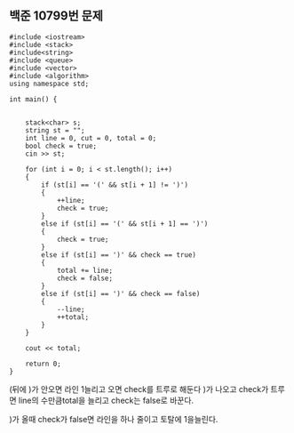 ## 백준 10799번 문제

```
#include <iostream>
#include <stack>
#include<string>
#include <queue>
#include <vector>
#include <algorithm>
using namespace std;

int main() {
	

	stack<char> s;
	string st = "";
	int line = 0, cut = 0, total = 0;
	bool check = true;
	cin >> st;

	for (int i = 0; i < st.length(); i++)
	{
		if (st[i] == '(' && st[i + 1] != ')')
		{
			++line;
			check = true;
		}
		else if (st[i] == '(' && st[i + 1] == ')')
		{
			check = true;
		}
		else if (st[i] == ')' && check == true)
		{
			total += line;
			check = false;
		}
		else if (st[i] == ')' && check == false)
		{
			--line;
			++total;
		}
	}

	cout << total;
	
	return 0;
}
```

(뒤에 )가 안오면 라인 1늘리고 오면 check를 트루로 해둔다
)가 나오고 check가 트루면 line의 수만큼total을 늘리고 check는 false로 바꾼다.

)가 올때 check가 false면 라인을 하나 줄이고 토탈에 1을늘린다.